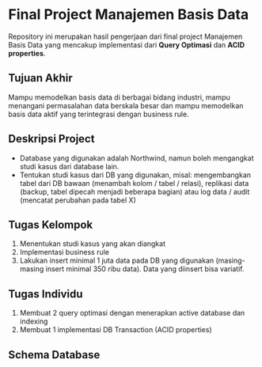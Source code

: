 # Final Project Manajemen Basis Data
Repository ini merupakan hasil pengerjaan dari final project Manajemen Basis Data yang mencakup implementasi dari **Query Optimasi** dan **ACID properties**.

## Tujuan Akhir
Mampu memodelkan basis data di berbagai bidang industri, mampu menangani permasalahan data berskala besar dan mampu memodelkan basis data aktif yang terintegrasi dengan business rule.

## Deskripsi Project
* Database yang digunakan adalah Northwind, namun boleh mengangkat studi kasus dari database lain. 
* Tentukan studi kasus dari DB yang digunakan, misal: mengembangkan tabel dari DB bawaan (menambah kolom / tabel / relasi), replikasi data (backup, tabel dipecah menjadi beberapa bagian) atau log data / audit (mencatat perubahan pada tabel X)

## Tugas Kelompok
1. Menentukan studi kasus yang akan diangkat
2. Implementasi business rule
3. Lakukan insert minimal 1 juta data pada DB yang digunakan (masing-masing insert minimal 350 ribu data). Data yang diinsert bisa variatif.

## Tugas Individu
1. Membuat 2 query optimasi dengan menerapkan active database dan indexing
2. Membuat 1 implementasi DB Transaction (ACID properties)

## Schema Database

